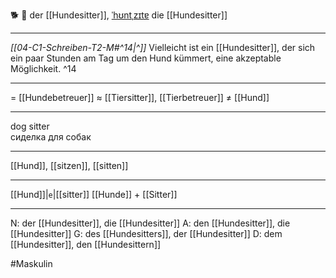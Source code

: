 🐕 🔵 der [[Hundesitter]], [ˈhʊntˌzɪtɐ](https://youglish.com/pronounce/Hundesitter/german)
die [[Hundesitter]]

---
*[[04-C1-Schreiben-T2-M#^14|^]]* Vielleicht ist ein [[Hundesitter]], der sich ein paar Stunden am Tag um den Hund kümmert, eine akzeptable Möglichkeit. ^14


---
= [[Hundebetreuer]]
≈ [[Tiersitter]], [[Tierbetreuer]]
≠ [[Hund]]

---
dog sitter  
сиделка для собак

---
[[Hund]], [[sitzen]], [[sitten]]

---
[[Hund]]|`e`|[[sitter]]
[[Hunde]] + [[Sitter]]


---
N: der [[Hundesitter]], die [[Hundesitter]]
A: den [[Hundesitter]], die [[Hundesitter]]
G: des [[Hundesitters]], der [[Hundesitter]]
D: dem [[Hundesitter]], den [[Hundesittern]]

#Maskulin 
